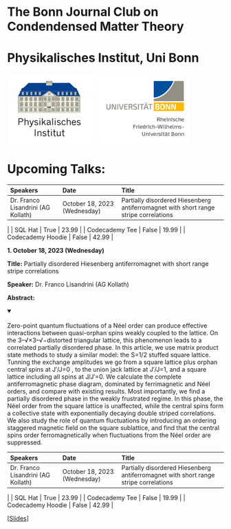 # The Bonn Journal Club on Condendensed Matter Theory
# Physikalisches Institut, Uni Bonn

![Thumbnail](institutelogo.png)
![Thumbnail](logo.png)

# Upcoming Talks:


| Speakers              | Date | Title |
| :---------------- | :------ | :---- |
| Dr. Franco Lisandrini (AG Kollath)       |   October 18, 2023 (Wednesday)   | Partially disordered Hiesenberg antiferromagnet with short range stripe correlations
|
| SQL Hat           |   True   | 23.99 |
| Codecademy Tee    |  False   | 19.99 |
| Codecademy Hoodie |  False   | 42.99 |

 
**1. October 18, 2023 (Wednesday)**

 
**Title:**  Partially disordered Hiesenberg antiferromagnet with short range stripe correlations

**Speaker:**  Dr. Franco Lisandrini (AG Kollath)

**Abstract:** 


<details open>
<summary> </summary>
<br>  Zero-point quantum fluctuations of a Néel order can produce effective interactions between quasi-orphan spins weakly coupled to the lattice. On the 3–√×3–√−distorted triangular lattice, this phenomenon leads to a correlated partially disordered phase. In this article, we use matrix product state methods to study a similar model: the S=1/2 stuffed square lattice. Tunning the exchange amplitudes we go from a square lattice plus orphan central spins at J′/J=0 , to the union jack lattice at J′/J=1, and a square lattice including all spins at J/J′=0. We calculate the complete antiferromagnetic phase diagram, dominated by ferrimagnetic and Néel orders, and compare with existing results. Most importantly, we find a partially disordered phase in the weakly frustrated regime. In this phase, the Néel order from the square lattice is unaffected, while the central spins form a collective state with exponentially decaying double striped correlations. We also study the role of quantum fluctuations by introducing an ordering staggered magnetic field on the square sublattice, and find that the central spins order ferromagnetically when fluctuations from the Néel order are suppressed.
</details>


| Speakers              | Date | Title |
| :---------------- | :------ | :---- |
| Dr. Franco Lisandrini (AG Kollath)       |   October 18, 2023 (Wednesday)   | Partially disordered Hiesenberg antiferromagnet with short range stripe correlations
 |
| SQL Hat           |   True   | 23.99 |
| Codecademy Tee    |  False   | 19.99 |
| Codecademy Hoodie |  False   | 42.99 |

 


[[Slides](https://sagnikiiser.github.io/CondMat-Bonn/Franco_Slides.pdf)]



